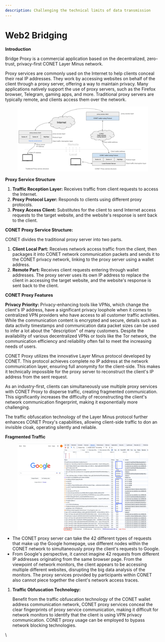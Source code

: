 ```yaml
---
description: Challenging the technical limits of data transmission
---
```


# Web2 Bridging

**Introduction**

Bridge Proxy is a commercial application based on the decentralized, zero-trust, privacy-first CONET Layer Minus  network.

Proxy services are commonly used on the Internet to help clients conceal their real IP addresses. They work by accessing websites on behalf of the client through a proxy server, offering a way to maintain privacy. Many applications natively support the use of proxy servers, such as the Firefox browser, Telegram, gaming apps, and more. Traditional proxy servers are typically remote, and clients access them over the network.

<figure><img src=".gitbook/assets/image (4) (1).png" alt=""><figcaption></figcaption></figure>

**Proxy Service Structure**

1. **Traffic Reception Layer:** Receives traffic from client requests to access the Internet.
2. **Proxy Protocol Layer:** Responds to clients using different proxy protocols.
3. **Proxy Access Client:** Substitutes for the client to send Internet access requests to the target website, and the website's response is sent back to the client.

**CONET Proxy Service Structure:**

CONET divides the traditional proxy server into two parts.

1. **Client Local Part:** Receives network access traffic from the client, then packages it into CONET network communication packets and sends it to the CONET privacy network, linking to the proxy server using a wallet address.
2. **Remote Part:** Receives client requests entering through wallet addresses. The proxy server uses its own IP address to replace the client in accessing the target website, and the website's response is sent back to the client.

**CONET Proxy Features**

**Privacy Priority:** Privacy-enhancing tools like VPNs, which change the client's IP address, have a significant privacy loophole when it comes to centralized VPN providers who have access to all customer traffic activities. While the communication content is encrypted and secure, details such as data activity timestamps and communication data packet sizes can be used to infer a lot about the "description" of many customers. Despite the availability of various decentralized VPNs or tools like the Tor network, the communication efficiency and reliability often fail to meet the increasing needs of users.

CONET Proxy utilizes the innovative Layer Minus protocol developed by CONET. This protocol achieves complete no IP address at the network communication layer, ensuring full anonymity for the client-side. This makes it technically impossible for the proxy server to reconstruct the client's IP address from the sent request.

As an industry-first, clients can simultaneously use multiple proxy services with CONET Proxy to disperse traffic, creating fragmented communication. This significantly increases the difficulty of reconstructing the client's network communication fingerprint, making it exponentially more challenging.

The traffic obfuscation technology of the Layer Minus protocol further enhances CONET Proxy's capabilities, allowing client-side traffic to don an invisible cloak, operating silently and reliable.

**Fragmented Traffic**

<figure><img src=".gitbook/assets/image (1) (1) (1) (1) (1) (1).png" alt=""><figcaption></figcaption></figure>

* The CONET proxy server can take the 42 different types of requests that make up the Google homepage, use different nodes within the CONET network to simultaneously proxy the client's requests to Google.
* From Google's perspective, it cannot imagine 42 requests from different IP addresses originating from the same browser page. From the viewpoint of network monitors, the client appears to be accessing multiple different websites, disrupting the big data analysis of the monitors. The proxy services provided by participants within CONET also cannot piece together the client's network access traces.

1.  **Traffic Obfuscation Technology:**

    Benefit from the traffic obfuscation technology of the CONET wallet address communication network, CONET proxy services conceal the clear fingerprints of proxy service communication, making it difficult for network monitors to identify that the client is using VPN privacy communication. CONET proxy usage can be employed to bypass network blocking technologies.

\
